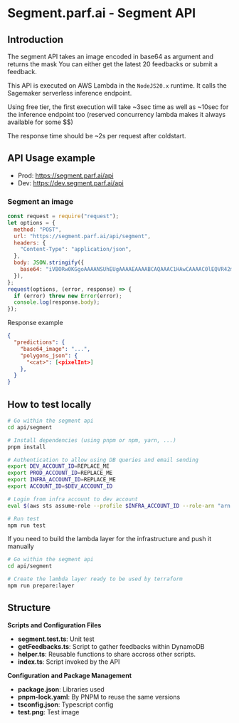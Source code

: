 # Segment.parf.ai - Segment API

## Introduction

The segment API takes an image encoded in base64 as argument and returns the mask
You can either get the latest 20 feedbacks or submit a feedback.

This API is executed on AWS Lambda in the `NodeJS20.x` runtime.
It calls the Sagemaker serverless inference endpoint.

Using free tier, the first execution will take ~3sec time as well as ~10sec for the inference endpoint too (reserved concurrency lambda makes it always available for some $$)

The response time should be ~2s per request after coldstart.

## API Usage example

- Prod: https://segment.parf.ai/api
- Dev: https://dev.segment.parf.ai/api

### Segment an image

```js
const request = require("request");
let options = {
  method: "POST",
  url: "https://segment.parf.ai/api/segment",
  headers: {
    "Content-Type": "application/json",
  },
  body: JSON.stringify({
    base64: "iVBORw0KGgoAAAANSUhEUgAAAAEAAAABCAQAAAC1HAwCAAAAC0lEQVR42mNk+A8AAQUBAScY42YAAAAASUVORK5CYII=",
  }),
};
request(options, (error, response) => {
  if (error) throw new Error(error);
  console.log(response.body);
});
```

Response example

```json
{
  "predictions": {
    "base64_image": "...",
    "polygons_json": {
      "<cat>": [<pixelInt>]
    },
  }
}
```

## How to test locally

```bash
# Go within the segment api
cd api/segment

# Install dependencies (using pnpm or npm, yarn, ...)
pnpm install

# Authentication to allow using DB queries and email sending
export DEV_ACCOUNT_ID=REPLACE_ME
export PROD_ACCOUNT_ID=REPLACE_ME
export INFRA_ACCOUNT_ID=REPLACE_ME
export ACCOUNT_ID=$DEV_ACCOUNT_ID

# Login from infra account to dev account
eval $(aws sts assume-role --profile $INFRA_ACCOUNT_ID --role-arn "arn:aws:iam::"$ACCOUNT_ID":role/provision" --role-session-name AWSCLI-Session | jq -r '.Credentials | "export AWS_ACCESS_KEY_ID=\(.AccessKeyId)\nexport AWS_SECRET_ACCESS_KEY=\(.SecretAccessKey)\nexport AWS_SESSION_TOKEN=\(.SessionToken)\n"')

# Run test
npm run test
```

If you need to build the lambda layer for the infrastructure and push it manually
```sh
# Go within the segment api
cd api/segment

# Create the lambda layer ready to be used by terraform
npm run prepare:layer
```

## Structure

**Scripts and Configuration Files**

- **segment.test.ts**: Unit test
- **getFeedbacks.ts**: Script to gather feedbacks within DynamoDB
- **helper.ts**: Reusable functions to share accross other scripts.
- **index.ts**: Script invoked by the API

**Configuration and Package Management**
- **package.json**: Libraries used
- **pnpm-lock.yaml**: By PNPM to reuse the same versions
- **tsconfig.json**: Typescript config
- **test.png**: Test image
